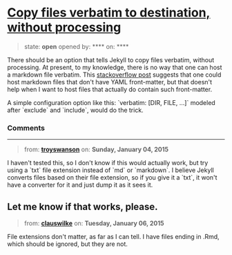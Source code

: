 # [Copy files verbatim to destination, without processing](https://github.com/jekyll/jekyll-help/issues/214)

> state: **open** opened by: **** on: ****

There should be an option that tells Jekyll to copy files verbatim, without processing. At present, to my knowledge, there is no way that one can host a markdown file verbatim. This [stackoverflow post](http://stackoverflow.com/questions/20509912/how-to-post-an-md-file-on-jekyll-website) suggests that one could host markdown files that don&#x27;t have YAML front-matter, but that doesn&#x27;t help when I want to host files that actually do contain such front-matter.

A simple configuration option like this:
&#x60;verbatim: [DIR, FILE, ...]&#x60;
modeled after &#x60;exclude&#x60; and &#x60;include&#x60;, would do the trick.

### Comments

---
> from: [**troyswanson**](https://github.com/jekyll/jekyll-help/issues/214#issuecomment-68661317) on: **Sunday, January 04, 2015**

I haven&#x27;t tested this, so I don&#x27;t know if this would actually work, but try using a &#x60;txt&#x60; file extension instead of &#x60;md&#x60; or &#x60;markdown&#x60;. I believe Jekyll converts files based on their file extension, so if you give it a &#x60;txt&#x60;, it won&#x27;t have a converter for it and just dump it as it sees it.

Let me know if that works, please.
---
> from: [**clauswilke**](https://github.com/jekyll/jekyll-help/issues/214#issuecomment-68984935) on: **Tuesday, January 06, 2015**

File extensions don&#x27;t matter, as far as I can tell. I have files ending in .Rmd, which should be ignored, but they are not. 
